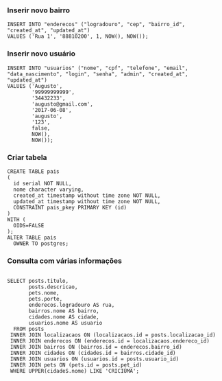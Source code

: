 ### Inserir novo bairro

<pre><code>INSERT INTO "enderecos" ("logradouro", "cep", "bairro_id", "created_at", "updated_at")
VALUES ('Rua 1', '88810200', 1, NOW(), NOW());
</code></pre>

### Inserir novo usuário

<pre><code>INSERT INTO "usuarios" ("nome", "cpf", "telefone", "email", "data_nascimento", "login", "senha", "admin", "created_at", "updated_at")
VALUES ('Augusto',
        '99999999999',
        '34432233',
        'augusto@gmail.com',
        '2017-06-08',
        'augusto',
        '123',
        false,
        NOW(),
        NOW());</code></pre>

### Criar tabela

<pre><code>CREATE TABLE pais
(
  id serial NOT NULL,
  nome character varying,
  created_at timestamp without time zone NOT NULL,
  updated_at timestamp without time zone NOT NULL,
  CONSTRAINT pais_pkey PRIMARY KEY (id)
)
WITH (
  OIDS=FALSE
);
ALTER TABLE pais
  OWNER TO postgres;</code></pre>

### Consulta com várias informações

<pre><code>
SELECT posts.titulo,
       posts.descricao,
       pets.nome,
       pets.porte,
       enderecos.logradouro AS rua,
       bairros.nome AS bairro,
       cidades.nome AS cidade,
       usuarios.nome AS usuario
  FROM posts
 INNER JOIN localizacaos ON (localizacaos.id = posts.localizacao_id)
 INNER JOIN enderecos ON (enderecos.id = localizacaos.endereco_id)
 INNER JOIN bairros ON (bairros.id = enderecos.bairro_id)
 INNER JOIN cidades ON (cidades.id = bairros.cidade_id)
 INNER JOIN usuarios ON (usuarios.id = posts.usuario_id)
 INNER JOIN pets ON (pets.id = posts.pet_id)
 WHERE UPPER(cidadeS.nome) LIKE 'CRICIÚMA';</code></pre>
